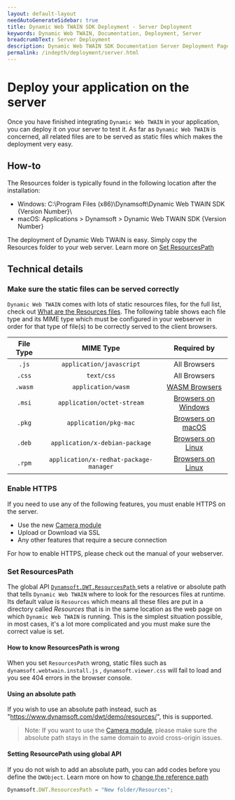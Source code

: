 ```yaml
---
layout: default-layout
needAutoGenerateSidebar: true
title: Dynamic Web TWAIN SDK Deployment - Server Deployment
keywords: Dynamic Web TWAIN, Documentation, Deployment, Server
breadcrumbText: Server Deployment
description: Dynamic Web TWAIN SDK Documentation Server Deployment Page
permalink: /indepth/deployment/server.html
---
```


# Deploy your application on the server

Once you have finished integrating `Dynamic Web TWAIN` in your application, you can deploy it on your server to test it. As far as `Dynamic Web TWAIN` is concerned, all related files are to be served as static files which makes the deployment very easy.

## How-to

The Resources folder is typically found in the following location after the installation:

- Windows: C:\Program Files (x86)\Dynamsoft\Dynamic Web TWAIN SDK {Version Number}\
- macOS: Applications > Dynamsoft > Dynamic Web TWAIN SDK {Version Number}

The deployment of Dynamic Web TWAIN is easy. Simply copy the Resources folder to your web server. Learn more on [Set ResourcesPath](#set-resourcespath)

## Technical details

### Make sure the static files can be served correctly

`Dynamic Web TWAIN` comes with lots of static resources files, for the full list, check out [What are the Resources files]({{site.faq}}what-are-the-resources-files.html). The following table shows each file type and its MIME type which must be configured in your webserver in order for that type of file(s) to be correctly served to the client browsers.

| File Type | MIME Type | Required by |
|:-:|:-:|:-:|
| `.js` | `application/javascript` | All Browsers |
| `.css` | `text/css` | All Browsers |
| `.wasm` | `application/wasm` | [WASM Browsers]({{site.getstarted}}Platform.html#wasm-browsers) |
| `.msi` | `application/octet-stream` | [Browsers on Windows]({{site.getstarted}}Platform.html#browsers-on-windows) |
| `.pkg` | `application/pkg-mac` | [Browsers on macOS]({{site.getstarted}}Platform.html#browsers-on-macos) |
| `.deb` | `application/x-debian-package` | [Browsers on Linux]({{site.getstarted}}Platform.html#browsers-on-linux) |
| `.rpm` | `application/x-redhat-package-manager` | [Browsers on Linux]({{site.getstarted}}Platform.html#browsers-on-linux) |

### Enable HTTPS

If you need to use any of the following features, you must enable HTTPS on the server.

* Use the new [Camera module]({{site.indepth}}features/Input.html#use-mediadevices-cameras)
* Upload or Download via SSL
* Any other features that require a secure connection

For how to enable HTTPS, please check out the manual of your webserver.

### Set ResourcesPath

The global API [ `Dynamsoft.DWT.ResourcesPath` ]({{site.info}}api/Dynamsoft_WebTwainEnv.html#resourcespath) sets a relative or absolute path that tells `Dynamic Web TWAIN` where to look for the resources files at runtime. Its default value is `Resources` which means all these files are put in a directory called *Resources* that is in the same location as the web page on which `Dynamic Web TWAIN` is running. This is the simplest situation possible, in most cases, it's a lot more complicated and you must make sure the correct value is set.

#### How to know ResourcesPath is wrong

When you set `ResourcesPath` wrong, static files such as `dynamsoft.webtwain.install.js` , `dynamsoft.viewer.css` will fail to load and you see 404 errors in the browser console.

#### Using an absolute path

If you wish to use an absolute path instead, such as "https://www.dynamsoft.com/dwt/demo/resources/", this is supported. 

> Note: If you want to use the [Camera module]({{site.indepth}}features/Input.html#use-mediadevices-cameras), please make sure the absolute path stays in the same domain to avoid cross-origin issues.

#### Setting ResourcePath using global API

If you do not wish to add an absolute path, you can add codes before you define the `DWObject`. Learn more on how to [change the reference path]({{site.faq}}change-reference-path.html)

```javascript
Dynamsoft.DWT.ResourcesPath = "New folder/Resources";
```
